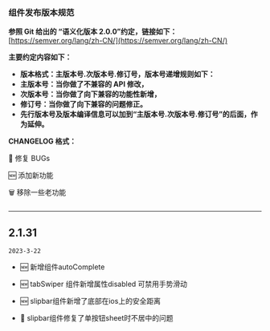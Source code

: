 ### **组件发布版本规范**

**参照 Git 给出的 “**语义化版本 2.0.0**”约定，链接如下：**[https://semver.org/lang/zh-CN/](https://semver.org/lang/zh-CN/)

**主要约定内容如下：**

- **版本格式：主版本号.次版本号.修订号，版本号递增规则如下：**
- **主版本号：当你做了不兼容的 API 修改，**
- **次版本号：当你做了向下兼容的功能性新增，**
- **修订号：当你做了向下兼容的问题修正。**
- **先行版本号及版本编译信息可以加到“主版本号.次版本号.修订号”的后面，作为延伸。**

**CHANGELOG 格式：**

🐞 修复 BUGs

🆕 添加新功能

🗑 移除一些老功能

###

---

## 2.1.31

`2023-3-22`

- 🆕 新增组件autoComplete

- 🆕 tabSwiper 组件新增属性disabled 可禁用手势滑动

- 🆕 slipbar组件新增了底部在ios上的安全距离
- 🐞 slipbar组件修复了单按钮sheet时不居中的问题